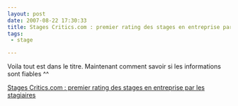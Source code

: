 ```yaml
---
layout: post
date: 2007-08-22 17:30:33
title: Stages Critics.com : premier rating des stages en entreprise par les stagiaires
tags:
 - stage

---
```


Voila tout est dans le titre. Maintenant comment savoir si les informations sont fiables ^^

[Stages Critics.com : premier rating des stages en entreprise par les stagiaires](http://stagescritics.com/)
